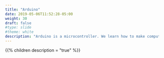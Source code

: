 ```yaml
---
title: "Arduino"
date: 2019-05-06T11:52:28-05:00
weight: 30
draft: false
#type: slide
#theme: white
description: "Arduino is a microcontroller. We learn how to make computer programs that interact with their environment."
---
```


{{% children description = "true" %}}
